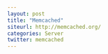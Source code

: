 ```yaml
---
layout: post
title: "Memcached"
siteurl: http://memcached.org/
categories: Server
twitter: memcached
---
```

